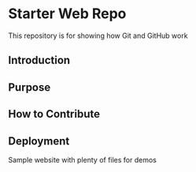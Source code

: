 # Starter Web Repo

This repository is for showing how Git and GitHub work

## Introduction
## Purpose
## How to Contribute
## Deployment

Sample website with plenty of files for demos
